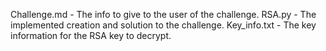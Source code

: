 Challenge.md - The info to give to the user of the challenge. 
RSA.py - The implemented creation and solution to the challenge. 
Key_info.txt - The key information for the RSA key to decrypt. 
